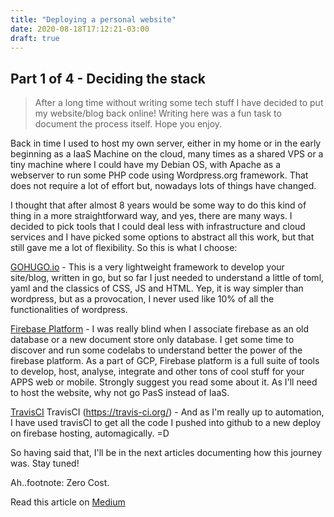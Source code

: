 ```yaml
---
title: "Deploying a personal website"
date: 2020-08-18T17:12:21-03:00
draft: true
---
```


## Part 1 of 4 - Deciding the stack

>  After a long time without writing some tech stuff I have decided to put my website/blog back online! Writing here was a fun task to document the process itself. Hope you enjoy.

Back in time I used to host my own server, either in my home or in the early beginning as a IaaS Machine on the cloud, many times as a shared VPS or a tiny machine where I could have my Debian OS, with Apache as a webserver to run some PHP code using Wordpress.org framework. That does not require a lot of effort but, nowadays lots of things have changed.

I thought that after almost 8 years would be some way to do this kind of thing in a more straightforward way, and yes, there are many ways. I decided to pick tools that I could deal less with infrastructure and cloud services and I have picked some options to abstract all this work, but that still gave me a lot of flexibility. So this is what I choose:

[GOHUGO.io](https://gohugo.io) - This is a very lightweight framework to develop your site/blog, written in go, but so far I just needed to understand a little of toml, yaml and the classics of CSS, JS and HTML. Yep, it is way simpler than wordpress, but as a provocation, I never used like 10% of all the functionalities of wordpress. 

[Firebase Platform](http://firebase.google.com/) - I was really blind when I associate firebase as an old database or a new document store only database. I get some time to discover and run some codelabs to understand better the power of the firebase platform. As a part of GCP, Firebase platform is a full suite of tools to develop, host, analyse, integrate and other tons of cool stuff for your APPS web or mobile. Strongly suggest you read some about it. As I'll need to host the website, why not go PasS instead of IaaS.

[TravisCI](https://travis-ci.org/) TravisCI (https://travis-ci.org/) - And as I'm really up to automation, I have used travisCI to get all the code I pushed into github to a new deploy on firebase hosting, automagically. =D

So having said that, I'll be in the next articles documenting how this journey was. Stay tuned!

Ah..footnote: Zero Cost.

Read this article on [Medium](https://medium.com/@brunogurgel/deploying-a-personal-website-b32f06df123)

